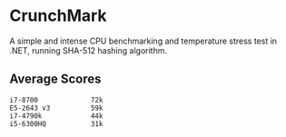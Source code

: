 # CrunchMark
A simple and intense CPU benchmarking and temperature stress test in .NET, running SHA-512 hashing algorithm.

## Average Scores
```
i7-8700             72k
E5-2643 v3          59k
i7-4790k            44k
i5-6300HQ           31k
```
